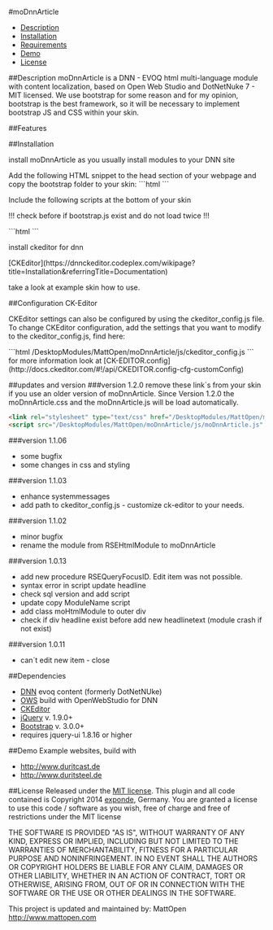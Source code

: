 #moDnnArticle

- [Description](#description)
- [Installation](#installation)
- [Requirements](#dependencies)
- [Demo](#demo)
- [License](#license)

##Description
moDnnArticle is a DNN - EVOQ html multi-language module with content localization, based on Open Web Studio and DotNetNuke 7 - MIT licensed.
We use bootstrap for some reason and for my opinion, bootstrap is the best framework, so it will be necessary to implement bootstrap JS and CSS within your skin.

##Features


##Installation
<p>install moDnnArticle as you usually install modules to your DNN site</p>
Add the following HTML snippet to the head section of your webpage and copy the bootstrap folder to your skin:
```html
<link rel="stylesheet" type="text/css" href="<%= PortalSettings.HomeDirectory %>bootstrap/css/bootstrap.min.css" />
```

<p>Include the following scripts at the bottom of your skin</p>
<p>!!!	check before if bootstrap.js exist and do not load twice	!!!</p>
```html
<script src="<%= PortalSettings.HomeDirectory %>bootstrap/js/bootstrap.min.js" type="text/javascript"></script>
```

<p>install ckeditor for dnn</p>
[CKEditor](https://dnnckeditor.codeplex.com/wikipage?title=Installation&referringTitle=Documentation)

take a look at example skin how to use.

##Configuration CK-Editor
<p>CKEditor settings can also be configured by using the ckeditor_config.js file. To change CKEditor configuration, add the settings that you want to modify to the ckeditor_config.js, find here:</p>
```html
/DesktopModules/MattOpen/moDnnArticle/js/ckeditor_config.js
```
for more information look at [CK-EDITOR.config](http://docs.ckeditor.com/#!/api/CKEDITOR.config-cfg-customConfig)


##updates and version
###version 1.2.0
remove these link`s from your skin if you use an older version of moDnnArticle. Since Version 1.2.0 the moDnnArticle.css and the moDnnArticle.js will be load automatically.
```html
<link rel="stylesheet" type="text/css" href="/DesktopModules/MattOpen/moDnnArticle/moDnnArticle.css" />
<script src="/DesktopModules/MattOpen/moDnnArticle/js/moDnnArticle.js" type="text/javascript"></script>
```

###version 1.1.06
* some bugfix
* some changes in css and styling

###version 1.1.03
* enhance systemmessages
* add path to ckeditor_config.js - customize ck-editor to your needs.

###version 1.1.02
* minor bugfix
* rename the module from RSEHtmlModule to moDnnArticle 

###version 1.0.13 
* add new procedure RSEQueryFocusID. Edit item was not possible. 
* syntax error in script update headline 
* check sql version and add script 
* update copy ModuleName script 
* add class moHtmlModule to outer div 
* check if div headline exist before add new headlinetext (module crash if not exist)

###version 1.0.11
* can´t edit new item - close


##Dependencies
* [DNN](http://www.dnnsoftware.com/) evoq content (formerly DotNetNUke)
* [OWS](http://www.openwebstudio.com/) build with OpenWebStudio for DNN
* [CKEditor](https://dnnckeditor.codeplex.com/)
* [jQuery](https://jquery.com/) v. 1.9.0+
* [Bootstrap](http://getbootstrap.com/) v. 3.0.0+
* requires jquery-ui 1.8.16 or higher


##Demo
Example websites, build with 
* http://www.duritcast.de
* http://www.duritsteel.de

##License
Released under the [MIT license](http://www.opensource.org/licenses/MIT).
This plugin and all code contained is Copyright 2014 <a href="http://www.exponde.com" >exponde</a>, Germany. You are granted a license to use this code / software as you wish, free of charge and free of restrictions under the MIT license

THE SOFTWARE IS PROVIDED "AS IS", WITHOUT WARRANTY OF ANY KIND, EXPRESS OR
IMPLIED, INCLUDING BUT NOT LIMITED TO THE WARRANTIES OF MERCHANTABILITY,
FITNESS FOR A PARTICULAR PURPOSE AND NONINFRINGEMENT. IN NO EVENT SHALL THE
AUTHORS OR COPYRIGHT HOLDERS BE LIABLE FOR ANY CLAIM, DAMAGES OR OTHER
LIABILITY, WHETHER IN AN ACTION OF CONTRACT, TORT OR OTHERWISE, ARISING FROM,
OUT OF OR IN CONNECTION WITH THE SOFTWARE OR THE USE OR OTHER DEALINGS IN THE
SOFTWARE.

This project is updated and maintained by:
MattOpen http://www.mattopen.com
